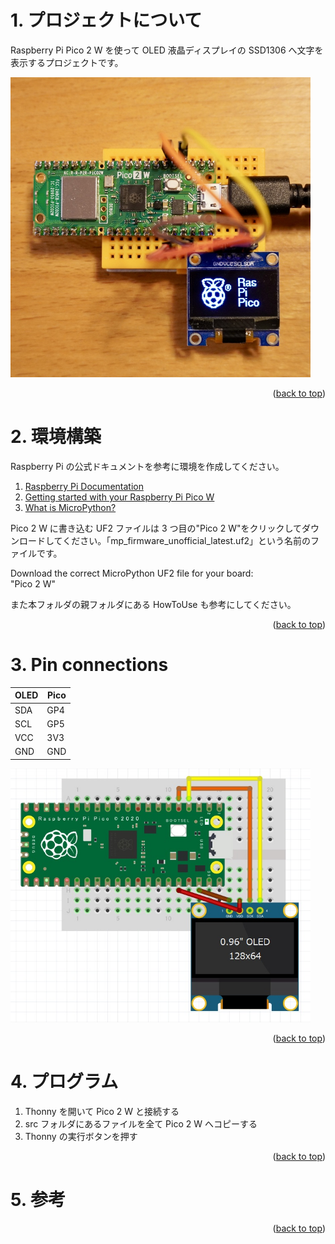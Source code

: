 <a name="readme-top"></a>

<!-- ABOUT THE PROJECT -->

# 1. プロジェクトについて

Raspberry Pi Pico 2 W を使って OLED 液晶ディスプレイの SSD1306 へ文字を表示するプロジェクトです。

<img src="./docs/DSC00362.JPEG" width="480">

<p align="right">(<a href="#readme-top">back to top</a>)</p>

# 2. 環境構築

Raspberry Pi の公式ドキュメントを参考に環境を作成してください。

1. [Raspberry Pi Documentation](https://www.raspberrypi.com/documentation/microcontrollers/pico-series.html)
1. [Getting started with your Raspberry Pi Pico W](https://projects.raspberrypi.org/en/projects/get-started-pico-w)
1. [What is MicroPython?](https://www.raspberrypi.com/documentation/microcontrollers/micropython.html)

Pico 2 W に書き込む UF2 ファイルは 3 つ目の"Pico 2 W"をクリックしてダウンロードしてください。「mp_firmware_unofficial_latest.uf2」という名前のファイルです。

Download the correct MicroPython UF2 file for your board:  
"Pico 2 W"

また本フォルダの親フォルダにある HowToUse も参考にしてください。

<p align="right">(<a href="#readme-top">back to top</a>)</p>

# 3. Pin connections

| OLED | Pico |
| ---- | ---- |
| SDA  | GP4  |
| SCL  | GP5  |
| VCC  | 3V3  |
| GND  | GND  |

<img src="./docs/wiring-diagram.JPEG" width="480">

<p align="right">(<a href="#readme-top">back to top</a>)</p>

# 4. プログラム

1. Thonny を開いて Pico 2 W と接続する
2. src フォルダにあるファイルを全て Pico 2 W へコピーする
3. Thonny の実行ボタンを押す

<p align="right">(<a href="#readme-top">back to top</a>)</p>

# 5. 参考

<p align="right">(<a href="#readme-top">back to top</a>)</p>
